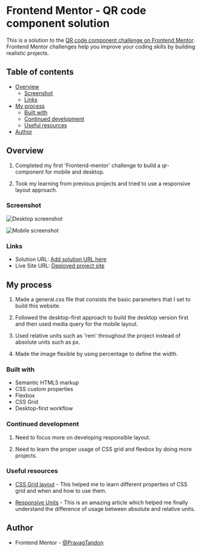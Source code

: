 # Frontend Mentor - QR code component solution

This is a solution to the [QR code component challenge on Frontend Mentor](https://www.frontendmentor.io/challenges/qr-code-component-iux_sIO_H). Frontend Mentor challenges help you improve your coding skills by building realistic projects.

## Table of contents

- [Overview](#overview)
  - [Screenshot](#screenshot)
  - [Links](#links)
- [My process](#my-process)
  - [Built with](#built-with)
  - [Continued development](#continued-development)
  - [Useful resources](#useful-resources)
- [Author](#author)

## Overview

1. Completed my first 'Frontend-mentor' challenge to build a qr-component for mobile and desktop.

2. Took my learning from previous projects and tried to use a responsive layout approach.

### Screenshot

![Desktop screenshot](</QR-component/Img/Screenshot-01%20(Desktop).png>)

![Mobile screenshot](</QR-component/Img/Screenshot-02%20(Mobile).png>)

### Links

- Solution URL: [Add solution URL here](https://your-solution-url.com)
- Live Site URL: [Deployed project site](https://qr-prayag.netlify.app/)

## My process

1. Made a general.css file that consists the basic parameters that I set to build this website.

2. Followed the desktop-first approach to build the desktop version first and then used media query for the mobile layout.

3. Used relative units such as 'rem' throughout the project instead of absolute units such as px.

4. Made the image flexible by using percentage to define the width.

### Built with

- Semantic HTML5 markup
- CSS custom properties
- Flexbox
- CSS Grid
- Desktop-first workflow

### Continued development

1. Need to focus more on developing responsible layout.

2. Need to learn the proper usage of CSS grid and flexbox by doing more projects.

### Useful resources

- [CSS Grid layout](https://css-tricks.com/snippets/css/complete-guide-grid/) - This helped me to learn different properties of CSS grid and when and how to use them.

- [Responsive Units](https://www.freecodecamp.org/news/learn-css-units-em-rem-vh-vw-with-code-examples/) - This is an amazing article which helped me finally understand the difference of usage between absolute and relative units.

## Author

- Frontend Mentor - [@PrayagTandon](https://www.frontendmentor.io/profile/PrayagTandon)
